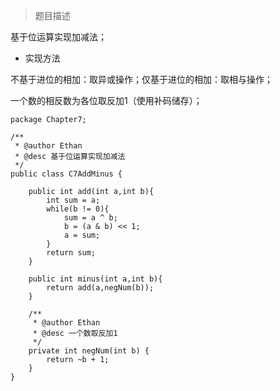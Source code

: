 >题目描述

基于位运算实现加减法；

- 实现方法

不基于进位的相加：取异或操作；仅基于进位的相加：取相与操作；

一个数的相反数为各位取反加1（使用补码储存）；

```
package Chapter7;

/**
 * @author Ethan
 * @desc 基于位运算实现加减法 
 */
public class C7AddMinus {

	public int add(int a,int b){
		int sum = a;
		while(b != 0){
			sum = a ^ b;
			b = (a & b) << 1;
			a = sum;
		}
		return sum;
	}
	
	public int minus(int a,int b){
		return add(a,negNum(b));
	}

	/**
	 * @author Ethan
	 * @desc 一个数取反加1 
	 */
	private int negNum(int b) {
		return ~b + 1;
	}
}

```

